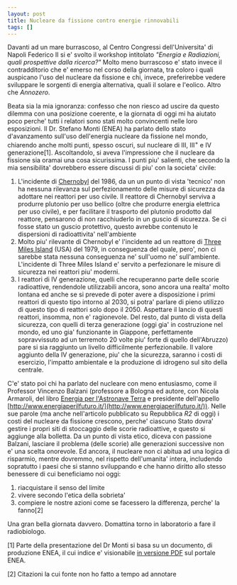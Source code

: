 ```yaml
---
layout: post
title: Nucleare da fissione contro energie rinnovabili
tags: []
---
```


Davanti ad un mare burrascoso, al Centro Congressi dell'Universita' di Napoli Federico II si e' svolto il workshop intitolato *"Energia e Radiazioni, quali prospettive dalla ricerca?"*
Molto meno burrascoso e' stato invece il contradditorio che e' emerso nel corso della giornata, tra coloro i quali auspicano l'uso del nucleare da fissione e chi, invece, preferirebbe vedere sviluppare le sorgenti di energia alternativa, quali il solare e l'eolico. Altro che *Annozero*.

Beata sia la mia ignoranza: confesso che non riesco ad uscire da questo dilemma con una posizione coerente, e la giornata di oggi mi ha aiutato poco perche' tutti i relatori sono stati molto convincenti nelle loro esposizioni.
Il Dr. Stefano Monti (ENEA) ha parlato dello stato d'avanzamento sull'uso dell'energia nucleare da fissione nel mondo, chiarendo anche molti punti, spesso oscuri, sul nucleare di III, III<sup>+</sup> e IV generazione[1]. Ascoltandolo, si aveva l'impressione che il nucleare da fissione sia oramai una cosa sicurissima. I punti piu' salienti, che secondo la mia sensibilita' dovrebbero essere discussi di piu' con la societa' civile:

1) L'incidente di [Chernobyl](http://it.wikipedia.org/wiki/Disastro_di_%C4%8Cernobyl%27) del 1986, da un un punto di vista 'tecnico' non ha nessuna rilevanza sul perfezionamento delle misure di sicurezza da adottare nei reattori per uso civile. Il reattore di Chernobyl serviva a produrre plutonio per uso bellico (oltre che produrre energia elettrica per uso civile), e per facilitare il trasporto del plutonio prodotto dal reattore, pensarono di non racchiuderlo in un guscio di sicurezza. Se ci fosse stato un guscio protettivo, questo avrebbe contenuto le dispersioni di radioattivita' nell'ambiente
2) Molto piu' rilevante di Chernobyl e' l'incidente ad un reattore di [Three Miles Island](http://it.wikipedia.org/wiki/Three_Mile_Island) (USA) del 1979, in conseguenza del quale, pero', non ci sarebbe stata nessuna conseguenza ne' sull'uomo ne' sull'ambiente. L'incidente di Three Miles Island e' servito a perfezionare le misure di sicurezza nei reattori piu' moderni.
3) I reattori di IV generazione, quelli che recuperanno parte delle scorie radioattive, rendendole utilizzabili ancora, sono ancora una realta' molto lontana ed anche se si prevede di poter avere a disposizione i primi reattori di questo tipo intorno al 2030, si potra' parlare di pieno utilizzo di questo tipo di reattori solo dopo il 2050. Aspettare il lancio di questi reattori, insomma, non e' ragionevole. Del resto, dal punto di vista della sicurezza, con quelli di terza generazione (oggi gia' in costruzione nel mondo, ed uno gia' funzionante in Giappone, perfettamente sopravvissuto ad un terremoto 20 volte piu' forte di quello dell'Abruzzo) pare si sia raggiunto un livello difficilmente perfezionabile. Il valore aggiunto della IV generazione, piu' che la sicurezza, saranno i costi di esercizio, l'impatto ambientale e la produzione di idrogeno sul sito della centrale.

C'e' stato poi chi ha parlato del nucleare con meno entusiasmo, come il Professor Vincenzo Balzani (professore a Bologna ed autore, con Nicola Armaroli, del libro [Energia per l'Astronave Terra](http://www.google.it/url?sa=t&source=web&ct=res&cd=1&ved=0CAcQFjAA&url=http%3A%2F%2Fscuola.zanichelli.it%2Fonline%2Fchiavidilettura%2Ffiles%2F2008%2F10%2Fchiavi2008_armaroli_sito.pdf&ei=MYX4SquEHYPInAOdu7WtAw&usg=AFQjCNEKthTqWVtFKLqU2-YbIjZFkYOi2w&sig2=Teiq7ZKZaNLGCNkk9KunHQ) e presidente dell'appello [http://www.energiaperilfuturo.it/](http://www.energiaperilfuturo.it/)). Nelle sue parole (ma anche nell'articolo pubblicato su Repubblica *R2* di oggi) i costi del nucleare da fissione crescono, perche' ciascuno Stato dovra' gestire i propri siti di stoccaggio delle scorie radioattive, e questo si aggiunge alla bolletta. Da un punto di vista etico, diceva con passione Balzani, lasciare il problema (delle scorie) alle generazioni successive non e' una scelta onorevole. Ed ancora, il nucleare non ci abitua ad una logica di risparmio, mentre dovremmo, nel rispetto dell'umanita' intera, includendo sopratutto i paesi che si stanno sviluppando e che hanno diritto allo stesso benessere di cui beneficiamo noi oggi:

1) riacquistare il senso del limite
2) vivere secondo l'etica della sobrieta'
3) compiere le nostre azioni come se facessero la differenza, perche' la fanno[2]

Una gran bella giornata davvero. Domattina torno in laboratorio a fare il radiobiologo.

[1] Parte della presentazione del Dr Monti si basa su un documento, di produzione ENEA, il cui indice e' visionabile [in versione PDF](http://www.enea.it/produzione_scientifica/volumi/V2009_05_NucleareFissione.html) sul portale ENEA.

[2] Citazioni la cui fonte non ho fatto a tempo ad annotare
